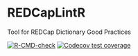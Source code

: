 REDCapLintR
==============

Tool for REDCap Dictionary Good Practices

[![R-CMD-check](https://github.com/OuhscBbmc/REDCapLintR/actions/workflows/R-CMD-check.yaml/badge.svg)](https://github.com/OuhscBbmc/REDCapLintR/actions/workflows/R-CMD-check.yaml)
[![Codecov test coverage](https://codecov.io/gh/OuhscBbmc/REDCapLintR/graph/badge.svg)](https://app.codecov.io/gh/OuhscBbmc/REDCapLintR)